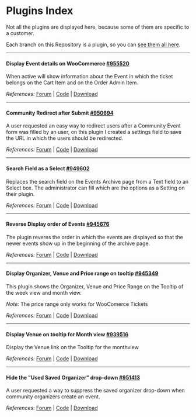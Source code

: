 # Plugins Index
Not all the plugins are displayed here, because some of them are specific to a customer.

Each branch on this Repository is a plugin, so you can [see them all here](https://github.com/bordoni/tec-forum-support/branches/active).

---

#### Display Event details on WooCommerce [#955520](http://theeventscalendar.com/?p=955520)
When active will show information about the Event in which the ticket belongs on the Cart Item and on the Order Admin Item.

_References:_ [Forum](http://theeventscalendar.com/?p=955520) | [Code](https://github.com/bordoni/tec-forum-support/tree/plugin-955520) | [Download](https://github.com/bordoni/tec-forum-support/archive/plugin-955520.zip)

---

#### Community Redirect after Submit [#950694](http://theeventscalendar.com/?p=950694)
A user requested an easy way to redirect users after a Community Event form was filled by an user, on this plugin I created a settings field to save the URL in which the users should be redirected.

_References:_ [Forum](http://theeventscalendar.com/?p=950694) | [Code](https://github.com/bordoni/tec-forum-support/tree/plugin-950694) | [Download](https://github.com/bordoni/tec-forum-support/archive/plugin-950694.zip)

---

#### Search Field as a Select [#949602](http://theeventscalendar.com/?p=949602)
Replaces the search field on the Events Archive page from a Text field to an Select box. The administrator can fill which are the options as a Setting on their plugin.

_References:_ [Forum](http://theeventscalendar.com/?p=949602) | [Code](https://github.com/bordoni/tec-forum-support/tree/plugin-949602) | [Download](https://github.com/bordoni/tec-forum-support/archive/plugin-949602.zip)

---

#### Reverse Display order of Events [#945676](http://theeventscalendar.com/?p=945676)
The plugin reveres the order in which the events are displayed so that the newer events show up in the beginning of the archive page.

_References:_ [Forum](http://theeventscalendar.com/?p=945676) | [Code](https://github.com/bordoni/tec-forum-support/tree/plugin-945676) | [Download](https://github.com/bordoni/tec-forum-support/archive/plugin-945676.zip)

---

#### Display Organizer, Venue and Price range on tooltip [#945349](http://theeventscalendar.com/?p=945349)
This plugin shows the Organizer, Venue and Price Range on the Tooltip of the week view and month view.

_Note:_ The price range only works for WooComerce Tickets

_References:_ [Forum](http://theeventscalendar.com/?p=945349) | [Code](https://github.com/bordoni/tec-forum-support/tree/plugin-945349) | [Download](https://github.com/bordoni/tec-forum-support/archive/plugin-945349.zip)

---

#### Display Venue on tooltip for Month view [#939516](http://theeventscalendar.com/?p=939516)
Display the Venue link on the Tooltip for the monthview

_References:_ [Forum](http://theeventscalendar.com/?p=939516) | [Code](https://github.com/bordoni/tec-forum-support/tree/plugin-939516) | [Download](https://github.com/bordoni/tec-forum-support/archive/plugin-939516.zip)

---

#### Hide the "Used Saved Organizer" drop-down [#951413](http://theeventscalendar.com/?p=951413)
A user requested a way to suppress the saved organizer drop-down when community organizers create an event.

_References:_ [Forum](http://theeventscalendar.com/?p=951413) | [Code](https://github.com/bordoni/tec-forum-support/tree/plugin-951413) | [Download](https://github.com/bordoni/tec-forum-support/archive/plugin-951413.zip)
